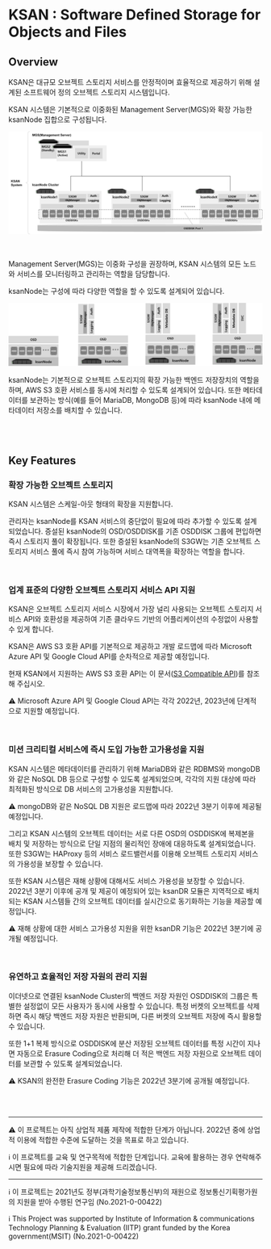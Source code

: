 # KSAN : Software Defined Storage for Objects and Files

## Overview

KSAN은 대규모 오브젝트 스토리지 서비스를 안정적이며 효율적으로 제공하기 위해 설계된 소프트웨어 정의 오브젝트 스토리지 시스템입니다.

KSAN 시스템은 기본적으로 이중화된 Management Server(MGS)와 확장 가능한 ksanNode 집합으로 구성됩니다.

![](images/ksansystem.png)

<br>

Management Server(MGS)는 이중화 구성을 권장하며, KSAN 시스템의 모든 노드와 서비스를 모니터링하고 관리하는 역할을 담당합니다.

ksanNode는 구성에 따라 다양한 역할을 할 수 있도록 설계되어 있습니다.

![](images/ksannode.png)

ksanNode는 기본적으로 오브젝트 스토리지의 확장 가능한 백엔드 저장장치의 역할을 하며, AWS S3 호환 서비스를 동시에 처리할 수 있도록 설계되어 있습니다. 또한 메타데이터를 보관하는 방식(예를 들어 MariaDB, MongoDB 등)에 따라 ksanNode 내에 메타데이터 저장소를 배치할 수 있습니다.

<br><br>

## Key Features

### 확장 가능한 오브젝트 스토리지

KSAN 시스템은 스케일-아웃 형태의 확장을 지원합니다. 

관리자는 ksanNode를 KSAN 서비스의 중단없이 필요에 따라 추가할 수 있도록 설계되었습니다. 증설된 ksanNode의 OSD/OSDDISK를 기존 OSDDISK 그룹에 편입하면 즉시 스토리지 풀이 확장됩니다. 또한 증설된 ksanNode의 S3GW는 기존 오브젝트 스토리지 서비스 풀에 즉시 참여 가능하며 서비스 대역폭을 확장하는 역할을 합니다.

<br>

### 업계 표준의 다양한 오브젝트 스토리지 서비스 API 지원

KSAN은 오브젝트 스토리지 서비스 시장에서 가장 널리 사용되는 오브젝트 스토리지 서비스 API와 호환성을 제공하여 기존 클라우드 기반의 어플리케이션의 수정없이 사용할 수 있게 합니다.

KSAN은 AWS S3 호환 API를 기본적으로 제공하고 개발 로드맵에 따라 Microsoft Azure API 및 Google Cloud API를 순차적으로 제공할 예정입니다.

현재 KSAN에서 지원하는 AWS S3 호환 API는 이 문서([S3 Compatible API](docs/s3-compatible-api.pdf))를 참조해 주십시오.

:warning: Microsoft Azure API 및 Google Cloud API는 각각 2022년, 2023년에 단계적으로 지원할 예정입니다.

<br>

### 미션 크리티컬 서비스에 즉시 도입 가능한 고가용성을 지원

KSAN 시스템은 메타데이터를 관리하기 위해 MariaDB와 같은 RDBMS와 mongoDB와 같은 NoSQL DB 등으로 구성할 수 있도록 설계되었으며, 각각의 지원 대상에 따라 최적화된 방식으로 DB 서비스의 고가용성을 지원합니다.

:warning: mongoDB와 같은 NoSQL DB 지원은 로드맵에 따라 2022년 3분기 이후에 제공될 예정입니다.

그리고 KSAN 시스템의 오브젝트 데이터는 서로 다른 OSD의 OSDDISK에 복제본을 배치 및 저장하는 방식으로 단일 지점의 물리적인 장애에 대응하도록 설계되었습니다. 또한 S3GW는 HAProxy 등의 서비스 로드밸런서를 이용해 오브젝트 스토리지 서비스의 가용성을 보장할 수 있습니다.

또한 KSAN 시스템은 재해 상황에 대해서도 서비스 가용성을 보장할 수 있습니다. 2022년 3분기 이후에 공개 및 제공이 예정되어 있는 ksanDR 모듈은 지역적으로 배치되는 KSAN 시스템들 간의 오브젝트 데이터를 실시간으로 동기화하는 기능을 제공할 예정입니다.

:warning: 재해 상황에 대한 서비스 고가용성 지원을 위한 ksanDR 기능은 2022년 3분기에 공개될 예정입니다.

<br>

### 유연하고 효율적인 저장 자원의 관리 지원

이더넷으로 연결된 ksanNode Cluster의 백엔드 저장 자원인 OSDDISK의 그룹은 특별한 설정없이 모든 사용자가 동시에 사용할 수 있습니다. 특정 버켓의 오브젝트를 삭제하면 즉시 해당 백엔드 저장 자원은 반환되며, 다른 버켓의 오브젝트 저장에 즉시 활용할 수 있습니다.

또한 1+1 복제 방식으로 OSDDISK에 분산 저장된 오브젝트 데이터를 특정 시간이 지나면 자동으로 Erasure Coding으로 처리해 더 적은 백엔드 저장 자원으로 오브젝트 데이터를 보관할 수 있도록 설계되었습니다.

:warning: KSAN의 완전한 Erasure Coding 기능은 2022년 3분기에 공개될 예정입니다.

<br><br>


---

⚠️ 이 프로젝트는 아직 상업적 제품 제작에 적합한 단계가 아닙니다. 2022년 중에 상업적 이용에 적합한 수준에 도달하는 것을 목표로 하고 있습니다.

ℹ️ 이 프로젝트를 교육 및 연구목적에 적합한 단계입니다. 교육에 활용하는 경우 연락해주시면 필요에 따라 기술지원을 제공해 드리겠습니다.

---

ℹ️ 이 프로젝트는 2021년도 정부(과학기술정보통신부)의 재원으로 정보통신기획평가원의 지원을 받아 수행된 연구임 (No.2021-0-00422)

ℹ️ This Project was supported by Institute of Information & communications Technology Planning & Evaluation (IITP) grant funded by the Korea government(MSIT) (No.2021-0-00422)
